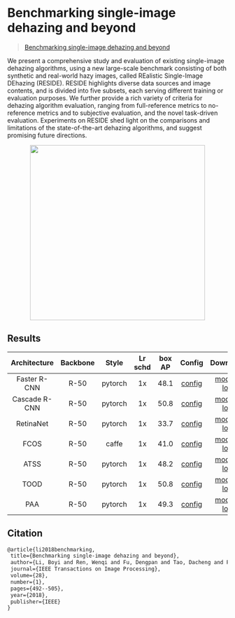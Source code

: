 # Benchmarking single-image dehazing and beyond

> [Benchmarking single-image dehazing and beyond](https://ieeexplore.ieee.org/abstract/document/8451944)

<!-- [DATASET] -->

We present a comprehensive study and evaluation of existing single-image dehazing algorithms, using a new large-scale benchmark consisting of both synthetic and real-world hazy images, called REalistic Single-Image DEhazing (RESIDE). RESIDE highlights diverse data sources and image contents, and is divided into five subsets, each serving different training or evaluation purposes. We further provide a rich variety of criteria for dehazing algorithm evaluation, ranging from full-reference metrics to no-reference metrics and to subjective evaluation, and the novel task-driven evaluation. Experiments on RESIDE shed light on the comparisons and limitations of the state-of-the-art dehazing algorithms, and suggest promising future directions.

<!-- [IMAGE] -->

<div align=center>
<img src="https://github.com/BIGWangYuDong/lqit/assets/48282753/263606fa-5c92-4c6c-baad-b42c0998c7d8" height="400"/>
</div>

## Results

| Architecture  | Backbone |  Style  | Lr schd | box AP |                         Config                         |                                                                                                                                          Download                                                                                                                                          |
| :-----------: | :------: | :-----: | :-----: | :----: | :----------------------------------------------------: | :----------------------------------------------------------------------------------------------------------------------------------------------------------------------------------------------------------------------------------------------------------------------------------------: |
| Faster R-CNN  |   R-50   | pytorch |   1x    |  48.1  |    [config](./faster-rcnn_r50_fpn_1x_rtts-coco.py)     |        [model](https://github.com/BIGWangYuDong/lqit/releases/download/v0.0.1rc2faster-rcnn_r50_fpn_1x_rtts-coco_20231023_211050-81f577b7.pth) \| [log](https://github.com/BIGWangYuDong/lqit/releases/download/v0.0.1rc2faster-rcnn_r50_fpn_1x_rtts-coco_20231023_211050.log.json)        |
| Cascade R-CNN |   R-50   | pytorch |   1x    |  50.8  |    [config](./cascade-rcnn_r50_fpn_1x_rtts-coco.py)    |       [model](https://github.com/BIGWangYuDong/lqit/releases/download/v0.0.1rc2cascade-rcnn_r50_fpn_1x_rtts-coco_20231023_211029-ebfd7705.pth) \| [log](https://github.com/BIGWangYuDong/lqit/releases/download/v0.0.1rc2cascade-rcnn_r50_fpn_1x_rtts-coco_20231023_211029.log.json)       |
|   RetinaNet   |   R-50   | pytorch |   1x    |  33.7  |     [config](./retinanet_r50_fpn_1x_rtts-coco.py)      |          [model](https://github.com/BIGWangYuDong/lqit/releases/download/v0.0.1rc2retinanet_r50_fpn_1x_rtts-coco_20231023_211252-594f407a.pth) \| [log](https://github.com/BIGWangYuDong/lqit/releases/download/v0.0.1rc2retinanet_r50_fpn_1x_rtts-coco_20231023_211252.log.json)          |
|     FCOS      |   R-50   |  caffe  |   1x    |  41.0  | [config](./fcos_r50-caffe_fpn_gn-head_1x_rtts-coco.py) | [model](https://github.com/BIGWangYuDong/lqit/releases/download/v0.0.1rc2fcos_r50-caffe_fpn_gn-head_1x_rtts-coco_20231023_211216-b7e2e105.pth) \| [log](https://github.com/BIGWangYuDong/lqit/releases/download/v0.0.1rc2fcos_r50-caffe_fpn_gn-head_1x_rtts-coco_20231023_211216.log.json) |
|     ATSS      |   R-50   | pytorch |   1x    |  48.2  |        [config](./atss_r50_fpn_1x_rtts-coco.py)        |               [model](https://github.com/BIGWangYuDong/lqit/releases/download/v0.0.1rc2atss_r50_fpn_1x_rtts-coco_20231023_210916-98b5356b.pth) \| [log](https://github.com/BIGWangYuDong/lqit/releases/download/v0.0.1rc2atss_r50_fpn_1x_rtts-coco_20231023_210916.log.json)               |
|     TOOD      |   R-50   | pytorch |   1x    |  50.8  |        [config](./tood_r50_fpn_1x_rtts-coco.py)        |               [model](https://github.com/BIGWangYuDong/lqit/releases/download/v0.0.1rc2tood_r50_fpn_1x_rtts-coco_20231023_211348-6339a1f6.pth) \| [log](https://github.com/BIGWangYuDong/lqit/releases/download/v0.0.1rc2tood_r50_fpn_1x_rtts-coco_20231023_211348.log.json)               |
|      PAA      |   R-50   | pytorch |   1x    |  49.3  |        [config](./paa_r50_fpn_1x_rtts-coco.py)         |                [model](https://github.com/BIGWangYuDong/lqit/releases/download/v0.0.1rc2paa_r50_fpn_1x_rtts-coco_20231024_001806-04ca4793.pth) \| [log](https://github.com/BIGWangYuDong/lqit/releases/download/v0.0.1rc2paa_r50_fpn_1x_rtts-coco_20231024_001806.log.json)                |

## Citation

```latex
@article{li2018benchmarking,
 title={Benchmarking single-image dehazing and beyond},
 author={Li, Boyi and Ren, Wenqi and Fu, Dengpan and Tao, Dacheng and Feng, Dan and Zeng, Wenjun and Wang, Zhangyang},
 journal={IEEE Transactions on Image Processing},
 volume={28},
 number={1},
 pages={492--505},
 year={2018},
 publisher={IEEE}
}
```
